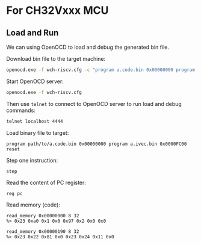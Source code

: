 # For CH32Vxxx MCU

## Load and Run

We can using OpenOCD to load and debug the generated bin file.

Download bin file to the target machine:
```sh
openocd.exe -f wch-riscv.cfg -c "program a.code.bin 0x00000000 program a.ivec.bin 0x0000FC00 verify reset exit"
```

Start OpenOCD server:
```sh
openocd.exe -f wch-riscv.cfg
```

Then use `telnet` to connect to OpenOCD server to run load and debug commands:
```sh
telnet localhost 4444
```

Load binary file to target:
```text
program path/to/a.code.bin 0x00000000 program a.ivec.bin 0x0000FC00 reset
```

Step one instruction:
```text
step
```

Read the content of PC register:
```text
reg pc
```

Read memory (code):
```text
read_memory 0x00000000 8 32
%> 0x23 0xa0 0x1 0x0 0x97 0x2 0x0 0x0
```

```text
read_memory 0x00000190 8 32
%> 0x23 0x22 0x81 0x0 0x23 0x24 0x11 0x0
```

